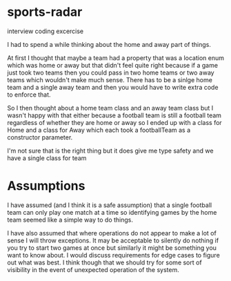 # sports-radar
interview coding excercise

I had to spend a while thinking about the home and away part of things.

At first I thought that maybe a team had a property that was a location enum which was home or away but that didn't feel 
quite right because if a game just took two teams then you could pass in two home teams or two away teams which wouldn't
make much sense. There has to be a sinlge home team and a single away team and then you would have to write extra code to
enforce that.

So I then thought about a home team class and an away team class but I wasn't happy
with that either because a football team is still a football team regardless of whether they are home or away so I ended 
up with a class for Home and a class for Away which each took a footballTeam as a constructor parameter.

I'm not sure that is the right thing but it does give me type safety and we have a single class for team

# Assumptions
I have assumed (and I think it is a safe assumption) that a single football team can only play one match at a time so 
identifying games by the home team seemed like a simple way to do things.

I have also assumed that where operations do not appear to make a lot of sense I will throw exceptions. 
It may be acceptable to silently do nothing if you try to start two games at once but similarly it might be something 
you want to know about. I would discuss requirements for edge cases to figure out what was best. I think though that we 
should try for some sort of visibility in the event of unexpected operation of the system.